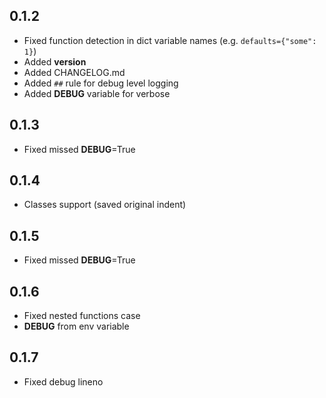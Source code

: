 ## 0.1.2

* Fixed function detection in dict variable names (e.g. `defaults={"some": 1}`)
* Added __version__
* Added CHANGELOG.md
* Added `##` rule for debug level logging
* Added __DEBUG__ variable for verbose

## 0.1.3

* Fixed missed __DEBUG__=True 

## 0.1.4

* Classes support (saved original indent)

## 0.1.5

* Fixed missed __DEBUG__=True

## 0.1.6

* Fixed nested functions case
* __DEBUG__ from env variable

## 0.1.7

* Fixed debug lineno
